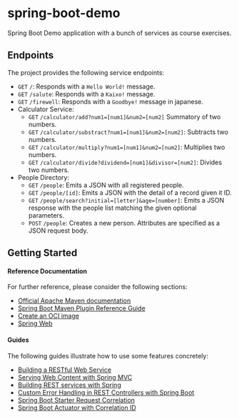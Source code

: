 # spring-boot-demo

Spring Boot Demo application with a bunch of services as course exercises.

## Endpoints

The project provides the following service endpoints:

- `GET` `/`: Responds with a `Hello World!` message.
- `GET` `/salute`: Responds with a `Kaixo!` message.
- `GET` `/firewell`: Responds with a `Goodbye!` message in japanese.
- Calculator Service:
  - `GET` `/calculator/add?num1=[num1]&num2=[num2]` Summatory of two numbers.
  - `GET` `/calculator/substract?num1=[num1]&num2=[num2]`: Subtracts two numbers.
  - `GET` `/calculator/multiply?num1=[num1]&num2=[num2]`: Multiplies two numbers.
  - `GET` `/calculator/divide?dividend=[num1]&divisor=[num2]`: Divides two numbers.
- People Directory:
  - `GET` `/people`: Emits a JSON with all registered people.
  - `GET` `/people/[id]`: Emits a JSON with the detail of a record given it ID.
  - `GET` `/people/search?initial=[letter]&age=[number]`: Emits a JSON response with the people list matching the given optional parameters.
  - `POST` `/people`: Creates a new person. Attributes are specified as a JSON request body.

## Getting Started

#### Reference Documentation

For further reference, please consider the following sections:

* [Official Apache Maven documentation](https://maven.apache.org/guides/index.html)
* [Spring Boot Maven Plugin Reference Guide](https://docs.spring.io/spring-boot/docs/2.7.13/maven-plugin/reference/html/)
* [Create an OCI image](https://docs.spring.io/spring-boot/docs/2.7.13/maven-plugin/reference/html/#build-image)
* [Spring Web](https://docs.spring.io/spring-boot/docs/2.7.13/reference/htmlsingle/#web)

#### Guides

The following guides illustrate how to use some features concretely:

* [Building a RESTful Web Service](https://spring.io/guides/gs/rest-service/)
* [Serving Web Content with Spring MVC](https://spring.io/guides/gs/serving-web-content/)
* [Building REST services with Spring](https://spring.io/guides/tutorials/rest/)
* [Custom Error Handling in REST Controllers with Spring Boot](https://thepracticaldeveloper.com/custom-error-handling-rest-controllers-spring-boot/)
* [Spring Boot Starter Request Correlation](https://github.com/stevesaliman/spring-boot-starter-request-correlation)
* [Spring Boot Actuator with Correlation ID](https://www.jvt.me/posts/2022/01/13/spring-boot-actuator-audit/)
